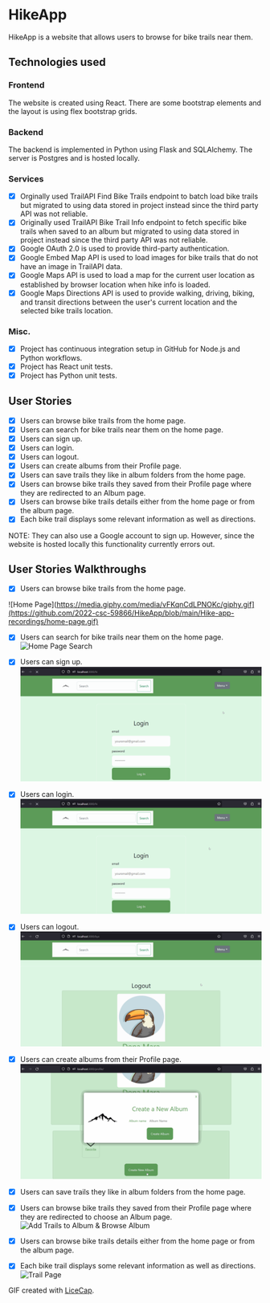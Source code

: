 # HikeApp

HikeApp is a website that allows users to browse for bike trails near them. 

## Technologies used

### Frontend
The website is created using React. There are some bootstrap elements and the layout is using flex bootstrap grids.

### Backend
The backend is implemented in Python using Flask and SQLAlchemy. The server is Postgres and is hosted locally. 

### Services
- [x] Orginally used TrailAPI Find Bike Trails endpoint to batch load bike trails but migrated to using data stored in project instead since the third party API was not reliable.
- [x] Originally used TrailAPI Bike Trail Info endpoint to fetch specific bike trails when saved to an album but migrated to using data stored in project instead since the third party API was not reliable.
- [x] Google OAuth 2.0 is used to provide third-party authentication.
- [x] Google Embed Map API is used to load images for bike trails that do not have an image in TrailAPI data.
- [x] Google Maps API is used to load a map for the current user location as established by browser location when hike info is loaded.
- [x] Google Maps Directions API is used to provide walking, driving, biking, and transit directions between the user's current location and the selected bike trails location.

### Misc.
- [x] Project has continuous integration setup in GitHub for Node.js and Python workflows.
- [x] Project has React unit tests.
- [x] Project has Python unit tests.

## User Stories

- [x] Users can browse bike trails from the home page. 
- [x] Users can search for bike trails near them on the home page.
- [x] Users can sign up.
- [x] Users can login.
- [x] Users can logout.
- [x] Users can create albums from their Profile page.
- [x] Users can save trails they like in album folders from the home page. 
- [x] Users can browse bike trails they saved from their Profile page where they are redirected to an Album page.
- [x] Users can browse bike trails details either from the home page or from the album page.
- [x] Each bike trail displays some relevant information as well as directions.

NOTE: They can also use a Google account to sign up. However, since the website is hosted locally this functionality currently errors out. 

## User Stories Walkthroughs

- [x] Users can browse bike trails from the home page.

![Home Page](https://media.giphy.com/media/vFKqnCdLPNOKc/giphy.gif](https://github.com/2022-csc-59866/HikeApp/blob/main/Hike-app-recordings/home-page.gif)

- [x] Users can search for bike trails near them on the home page.
![Home Page Search](https://github.com/2022-csc-59866/HikeApp/blob/main/Hike-app-recordings/home-page-search.gif)

- [x] Users can sign up.
![Signup](https://github.com/2022-csc-59866/HikeApp/blob/main/Hike-app-recordings/signup.gif)

- [x] Users can login.
![Login](https://github.com/2022-csc-59866/HikeApp/blob/main/Hike-app-recordings/signin.gif)

- [x] Users can logout.
![Logout](https://github.com/2022-csc-59866/HikeApp/blob/main/Hike-app-recordings/logout.gif)

- [x] Users can create albums from their Profile page.
![Create an Album](https://github.com/2022-csc-59866/HikeApp/blob/main/Hike-app-recordings/new-album.gif)

- [x] Users can save trails they like in album folders from the home page. 
- [x] Users can browse bike trails they saved from their Profile page where they are redirected to choose an Album page.
![Add Trails to Album & Browse Album](https://github.com/2022-csc-59866/HikeApp/blob/main/Hike-app-recordings/add-hikes.gif)

- [x] Users can browse bike trails details either from the home page or from the album page.
- [x] Each bike trail displays some relevant information as well as directions.
![Trail Page](https://github.com/2022-csc-59866/HikeApp/blob/main/Hike-app-recordings/hike-details.gif)

GIF created with [LiceCap](http://www.cockos.com/licecap/).
